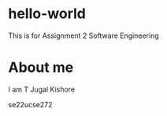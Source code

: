 # hello-world
This is for Assignment 2 Software Engineering 

# About me
I am T Jugal Kishore

se22ucse272
